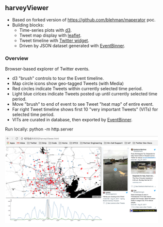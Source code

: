 
## harveyViewer

* Based on forked version of https://github.com/blehman/maperator poc. 
* Building blocks:
  * Time-series plots with [d3](http://d3js.org/).
  * Tweet map display with [leaflet](http://leafletjs.com/).
  * Tweet timeline with [Twitter widget](https://dev.twitter.com/web/javascript/loading).
  * Driven by JSON dataset generated with [EventBinner](https://github.com/jimmoffitt/SocialFlood/tree/master/EventBinner).

### Overview

Browser-based explorer of Twitter events. 

+ d3 "brush" controls to tour the Event timeline. 
+ Map circle icons show geo-tagged Tweets (with Media)
 + Red circles indicate Tweets within currently selected time period.
 + Light blue cirlces indicate Tweets posted up until currently selected time period.
 + Move "brush" to end of event to see Tweet "heat map" of entire event.
+ Far right Tweet timeline shows first 10 "very important Tweets" (VITs) for selected time period.
 + VITs are curated in database, then exported by [EventBinner](https://github.com/jimmoffitt/SocialFlood/tree/master/EventBinner). 
 
 Run locally: python -m http.server

![](https://raw.githubusercontent.com/jimmoffitt/harveyViewer/master/imgs/eventViewer_v2.png)
